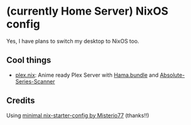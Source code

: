 # (currently Home Server) NixOS config

Yes, I have plans to switch my desktop to NixOS too.

## Cool things

- [plex.nix](./nixos/modules/plex.nix): Anime ready Plex Server with [Hama.bundle](https://github.com/ZeroQI/Hama.bundle) and [Absolute-Series-Scanner](https://github.com/ZeroQI/Absolute-Series-Scanner)

## Credits

Using [minimal nix-starter-config by Misterio77](https://github.com/Misterio77/nix-starter-configs) (thanks!!)
